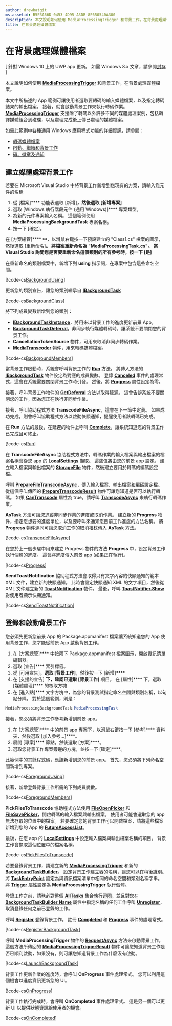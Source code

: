 ```yaml
---
author: drewbatgit
ms.assetid: B5E3A66D-0453-4D95-A3DB-8E650540A300
description: 本文說明如何使用 MediaProcessingTrigger 和背景工作，在背景處理媒體檔案。
title: 在背景處理媒體檔案
---
```


# 在背景處理媒體檔案

\[ 針對 Windows 10 上的 UWP app 更新。 如需 Windows 8.x 文章，請參閱[封存](http://go.microsoft.com/fwlink/p/?linkid=619132) \]


本文說明如何使用 [**MediaProcessingTrigger**](https://msdn.microsoft.com/library/windows/apps/dn806005) 和背景工作，在背景處理媒體檔案。

本文中所描述的 App 範例可讓使用者選取要轉碼的輸入媒體檔案，以及指定轉碼結果的輸出檔案。 接著，就會啟動背景工作來執行轉碼作業。 [
            **MediaProcessingTrigger**](https://msdn.microsoft.com/library/windows/apps/dn806005) 支援除了轉碼以外許多不同的媒體處理案例，包括轉譯媒體組合到磁碟，以及處理完成後上傳已處理的媒體檔案。

如需此範例中各種通用 Windows 應用程式功能的詳細資訊，請參閱：

-   [轉碼媒體檔案](transcode-media-files.md)
-   [啟動、繼續和背景工作](https://msdn.microsoft.com/library/windows/apps/mt227652)
-   [磚、徽章及通知](https://msdn.microsoft.com/library/windows/apps/mt185606)

## 建立媒體處理背景工作

若要在 Microsoft Visual Studio 中將背景工作新增到您現有的方案，請輸入您元件的名稱

1.  從 [檔案]**** 功能表選取 [新增]****，然後選取 [新增專案]****
2.  選取 [Windows 執行階段元件 (通用 Windows)]**** 專案類型。
3.  為新的元件專案輸入名稱。 這個範例使用 **MediaProcessingBackgroundTask** 專案名稱。
4.  按一下 [確定]。

在 [方案總管]**** 中，以滑鼠右鍵按一下預設建立的 "Class1.cs" 檔案的圖示，然後選取 [重新命名]****。 將檔案重新命名為 "MediaProcessingTask.cs"。 當 Visual Studio 詢問您是否要重新命名這個類別的所有參考時，按一下 [是]****

在重新命名的類別檔案中，新增下列 **using** 指示詞，在專案中包含這些命名空間。
                                  
[!code-cs[BackgroundUsing](./code/MediaProcessingTriggerWin10/cs/MediaProcessingBackgroundTask/MediaProcessingTask.cs#SnippetBackgroundUsing)]

更新您的類別宣告，讓您的類別繼承自 [**IBackgroundTask**](https://msdn.microsoft.com/library/windows/apps/br224794)

[!code-cs[BackgroundClass](./code/MediaProcessingTriggerWin10/cs/MediaProcessingBackgroundTask/MediaProcessingTask.cs#SnippetBackgroundClass)]

將下列成員變數新增到您的類別：

-   [
            **IBackgroundTaskInstance**](https://msdn.microsoft.com/library/windows/apps/br224797)，將用來以背景工作的進度更新前景 App。
-   [
            **BackgroundTaskDeferral**](https://msdn.microsoft.com/library/windows/apps/hh700499)，非同步執行媒體轉碼時，讓系統不要關閉您的背景工作。
-   **CancellationTokenSource** 物件，可用來取消非同步轉碼作業。
-   [
            **MediaTranscoder**](https://msdn.microsoft.com/library/windows/apps/br207080) 物件，用來轉碼媒體檔案。

[!code-cs[BackgroundMembers](./code/MediaProcessingTriggerWin10/cs/MediaProcessingBackgroundTask/MediaProcessingTask.cs#SnippetBackgroundMembers)]

當背景工作啟動時，系統會呼叫背景工作的 [**Run**](https://msdn.microsoft.com/library/windows/apps/br224811) 方法。 將傳入方法的 [**IBackgroundTask**](https://msdn.microsoft.com/library/windows/apps/br224794) 物件設定為對應的成員變數。 登錄 [**Canceled**](https://msdn.microsoft.com/library/windows/apps/br224798) 事件的處理常式，這會在系統需要關閉背景工作時引發。 然後，將 [**Progress**](https://msdn.microsoft.com/library/windows/apps/br224800) 屬性設定為零。

接著，呼叫背景工作物件的 [**GetDeferral**](https://msdn.microsoft.com/library/windows/apps/hh700507) 方法以取得延遲。 這會告訴系統不要關閉您的工作，因為您正在執行非同步作業。

接著，呼叫協助程式方法 **TranscodeFileAsync**，這會在下一節中定義。 如果成功完成，則會呼叫協助程式方法以啟動快顯通知，提醒使用者該轉碼已完成。

在 **Run** 方法的最後，在延遲的物件上呼叫 [**Complete**](https://msdn.microsoft.com/library/windows/apps/hh700504)，讓系統知道您的背景工作已完成且可終止。

[!code-cs[Run](./code/MediaProcessingTriggerWin10/cs/MediaProcessingBackgroundTask/MediaProcessingTask.cs#SnippetRun)]

在 **TranscodeFileAsync** 協助程式方法中，轉碼作業的輸入檔案與輸出檔案的檔案名稱會從您 app 的 [**LocalSettings**](https://msdn.microsoft.com/library/windows/apps/br241622) 擷取。 這些值將由您的前景 app 設定。 建立輸入檔案與輸出檔案的 [**StorageFile**](https://msdn.microsoft.com/library/windows/apps/br227171) 物件，然後建立要用於轉碼的編碼設定檔。

呼叫 [**PrepareFileTranscodeAsync**](https://msdn.microsoft.com/library/windows/apps/hh700936)，傳入輸入檔案、輸出檔案和編碼設定檔。 從這個呼叫傳回的 [**PrepareTranscodeResult**](https://msdn.microsoft.com/library/windows/apps/hh700941) 物件可讓您知道是否可以執行轉碼。 如果 [**CanTranscode**](https://msdn.microsoft.com/library/windows/apps/hh700942) 屬性為 true，請呼叫 [**TranscodeAsync**](https://msdn.microsoft.com/library/windows/apps/hh700946) 來執行轉碼作業。

**AsTask** 方法可讓您追蹤非同步作業的進度或取消作業。 建立新的 **Progress** 物件，指定您想要的進度單位，以及要呼叫來通知您目前工作進度的方法名稱。 將 **Progress** 物件連同可讓您取消工作的取消權杖傳入 **AsTask** 方法。

[!code-cs[TranscodeFileAsync](./code/MediaProcessingTriggerWin10/cs/MediaProcessingBackgroundTask/MediaProcessingTask.cs#SnippetTranscodeFileAsync)]

在您於上一個步驟中用來建立 Progress 物件的方法 **Progress** 中，設定背景工作執行個體的進度。 這會將進度傳入前景 app (如果正在執行)。

[!code-cs[Progress](./code/MediaProcessingTriggerWin10/cs/MediaProcessingBackgroundTask/MediaProcessingTask.cs#SnippetProgress)]

**SendToastNotification** 協助程式方法會取得只有文字內容的快顯通知的範本 XML 文件，建立新的快顯通知。 此時會設定快顯通知 XML 的文字項目，然後從 XML 文件建立新的 [**ToastNotification**](https://msdn.microsoft.com/library/windows/apps/br208641) 物件。 最後，呼叫 [**ToastNotifier.Show**](https://msdn.microsoft.com/library/windows/apps/br208659) 對使用者顯示快顯通知。

[!code-cs[SendToastNotification](./code/MediaProcessingTriggerWin10/cs/MediaProcessingBackgroundTask/MediaProcessingTask.cs#SnippetSendToastNotification)]

## 登錄和啟動背景工作

您必須先更新您前景 App 的 Package.appmanifest 檔案讓系統知道您的 App 使用背景工作，您才能從前景 App 啟動背景工作。

1.  在 [方案總管]**** 中按兩下 Package.appmanifest 檔案圖示，開啟資訊清單編輯器。
2.  選取 [宣告]**** 索引標籤。
3.  從 [可用宣告]****，選取 [背景工作]****，然後按一下 [新增]****
4.  在 [支援的宣告] ****下，確認已選取 [背景工作]**** 項目。 在 [屬性]**** 下，選取 [媒體處理]**** 的核取方塊
5.  在 [進入點]**** 文字方塊中，為您的背景測試指定命名空間與類別名稱，以句點分隔。 對於這個範例，則是：
   ```csharp
   MediaProcessingBackgroundTask.MediaProcessingTask
   ```
接著，您必須將背景工作參考新增到前景 app。
1.  在 [方案總管]**** 中的前景 app 專案下，以滑鼠右鍵按一下 [參考]**** 資料夾，然後選取 [加入參考...]****。
2.  展開 [專案]**** 節點，然後選取 [方案]****。
3.  選取您背景工作專案旁邊的方塊，並按一下 [確定]****。

此範例中的其餘程式碼，應該新增到您的前景 app。 首先，您必須將下列命名空間新增到專案。

[!code-cs[ForegroundUsing](./code/MediaProcessingTriggerWin10/cs/MediaProcessingTriggerWin10/MainPage.xaml.cs#SnippetForegroundUsing)]

接著，新增登錄背景工作所需的下列成員變數。

[!code-cs[ForegroundMembers](./code/MediaProcessingTriggerWin10/cs/MediaProcessingTriggerWin10/MainPage.xaml.cs#SnippetForegroundMembers)]

**PickFilesToTranscode** 協助程式方法使用 [**FileOpenPicker**](https://msdn.microsoft.com/library/windows/apps/br207847) 和 [**FileSavePicker**](https://msdn.microsoft.com/library/windows/apps/br207871)，開啟轉碼的輸入檔案與輸出檔案。 使用者可能會選取您的 app 無法存取的位置中的檔案。 若要確定您的背景工作可以開啟檔案，請將這些檔案新增到您的 App 的 [**FutureAccessList**](https://msdn.microsoft.com/library/windows/apps/br207457)。

最後，在您 app 的 [**LocalSettings**](https://msdn.microsoft.com/library/windows/apps/br241622) 中設定輸入檔案與輸出檔案名稱的項目。 背景工作會擷取這個位置中的檔案名稱。

[!code-cs[PickFilesToTranscode](./code/MediaProcessingTriggerWin10/cs/MediaProcessingTriggerWin10/MainPage.xaml.cs#SnippetPickFilesToTranscode)]

若要登錄背景工作，請建立新的 [**MediaProcessingTrigger**](https://msdn.microsoft.com/library/windows/apps/dn806005) 和新的 [**BackgroundTaskBuilder**](https://msdn.microsoft.com/library/windows/apps/br224768)。 設定背景工作建立器的名稱，讓您可以在稍後識別。 將 [**TaskEntryPoint**](https://msdn.microsoft.com/library/windows/apps/br224774) 設定為與資訊檔案清單中相同的命名空間和類別名稱字串。 將 [**Trigger**](https://msdn.microsoft.com/library/windows/apps/dn641725) 屬性設定為 **MediaProcessingTrigger** 執行個體。

登錄工作之前，請務必對整個 [**AllTasks**](https://msdn.microsoft.com/library/windows/apps/br224787) 集合執行迴圈，並且對您在 [**BackgroundTaskBuilder.Name**](https://msdn.microsoft.com/library/windows/apps/br224771) 屬性中指定名稱的任何工作呼叫 [**Unregister**](https://msdn.microsoft.com/library/windows/apps/br229870)，取消登錄任何之前已登錄的工作。

呼叫 [**Register**](https://msdn.microsoft.com/library/windows/apps/br224772) 登錄背景工作。 註冊 [**Completed**](https://msdn.microsoft.com/library/windows/apps/br224788) 和 [**Progress**](https://msdn.microsoft.com/library/windows/apps/br224808) 事件的處理常式。

[!code-cs[RegisterBackgroundTask](./code/MediaProcessingTriggerWin10/cs/MediaProcessingTriggerWin10/MainPage.xaml.cs#SnippetRegisterBackgroundTask)]

呼叫 **MediaProcessingTrigger** 物件的 [**RequestAsync**](https://msdn.microsoft.com/library/windows/apps/dn765071) 方法來啟動背景工作。 這個方法所傳回的 [**MediaProcessingTriggerResult**](https://msdn.microsoft.com/library/windows/apps/dn806007) 物件可讓您知道背景工作是否已順利啟動，如果沒有，則可讓您知道背景工作為什麼沒有啟動。

[!code-cs[LaunchBackgroundTask](./code/MediaProcessingTriggerWin10/cs/MediaProcessingTriggerWin10/MainPage.xaml.cs#SnippetLaunchBackgroundTask)]

背景工作更新作業的進度時，會呼叫 **OnProgress** 事件處理常式。 您可以利用這個機會以進度資訊更新您的 UI。

[!code-cs[OnProgress](./code/MediaProcessingTriggerWin10/cs/MediaProcessingTriggerWin10/MainPage.xaml.cs#SnippetOnProgress)]

背景工作執行完成時，會呼叫 **OnCompleted** 事件處理常式。 這是另一個可以更新 UI 以提供狀態資訊給使用者的機會。

[!code-cs[OnCompleted](./code/MediaProcessingTriggerWin10/cs/MediaProcessingTriggerWin10/MainPage.xaml.cs#SnippetOnCompleted)]


 

 






<!--HONumber=May16_HO2-->



